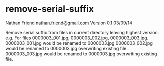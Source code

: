 remove-serial-suffix
====================
Nathan Friend nathan.friend@gmail.com
Version 0.1 03/09/14

Remove serial suffix from files in current directory leaving highest version. 
e.g. For files 0000003_001.jpg, 0000003_002.jpg, 0000003_003.jpg.
0000003_001.jpg would be renamed to 0000003.jpg
0000003_002.jpg would be renamed to 0000003.jpg overwriting existing file.
0000003_003.jpg would be renamed to 0000003.jpg overwriting existing file.